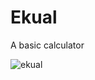 # Ekual
A basic calculator

![ekual](https://cloud.githubusercontent.com/assets/21115762/20374130/71edb1fc-ac44-11e6-8054-7e06d1703dcc.gif)
